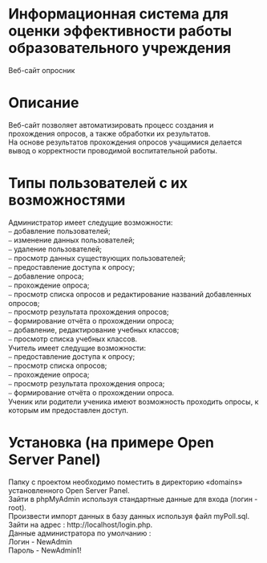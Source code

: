 # Информационная система для оценки эффективности работы образовательного учреждения
Веб-сайт опросник<br>
# Описание
Веб-сайт позволяет автоматизировать процесс создания и прохождения опросов, а также обработки их результатов.<br>
На основе результатов прохождения опросов учащимися делается вывод о корректности проводимой воспитательной работы.
# Типы пользователей с их возможностями<br>
Администратор имеет следущие возможности:<br>
⎯ добавление пользователей;<br>
⎯ изменение данных пользователей;<br>
⎯ удаление пользователей;<br>
⎯ просмотр данных существующих пользователей;<br>
⎯ предоставление доступа к опросу;<br>
⎯ добавление опроса;<br>
⎯ прохождение опроса;<br>
⎯ просмотр списка опросов и редактирование названий добавленных опросов;<br>
⎯ просмотр результата прохождения опросов;<br>
⎯ формирование отчёта о прохождении опроса;<br>
⎯ добавление, редактирование учебных классов;<br>
⎯ просмотр списка учебных классов.<br>
Учитель имеет следущие возможности:<br>
⎯ предоставление доступа к опросу;<br>
⎯ просмотр списка опросов;<br>
⎯ прохождение опроса;<br>
⎯ просмотр результата прохождения опроса;<br>
⎯ формирование отчёта о прохождении опроса.<br>
Ученик или родители ученика имеют возможность проходить  опросы, к которым им предоставлен доступ.<br>
# Установка (на примере Open Server Panel)
Папку с проектом необходимо поместить в директорию «domains» установленного Open Server Panel.<br>
Зайти в phpMyAdmin используя стандартные данные для входа (логин - root).<br>
Произвести импорт данных в базу данных используя файл myPoll.sql.<br>
Зайти на адрес : http://localhost/login.php.<br>
Данные администратора по умолчанию :<br>
Логин - NewAdmin<br>
Пароль - NewAdmin1!<br>

